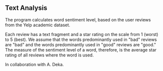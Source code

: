Text Analysis
---
The program calculates word sentiment level, based on the user reviews from the Yelp academic dataset.

Each review has a text fragment and a star rating on the scale from 1 (worst) to 5 (best). We assume that the words predominantly used in "bad" reviews are "bad" and the words predominantly used in "good" reviews are "good." The measure of the sentiment level of a word, therefore, is the average star rating of all reviews where the word is used. 

In collaboration with A. Deka.
